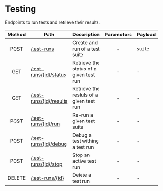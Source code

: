 # Testing

Endpoints to run tests and retrieve their results.

| Method | Path                                         | Description                              | Parameters | Payload |
| :----: | -------------------------------------------- | ---------------------------------------- | :--------: | ------- |
|  POST  | [/test-runs](post.md)                        | Create and run of a test suite           |     -      | `suite` |
|  GET   | [/test-runs/{id}/status](id/status/get.md)   | Retrieve the status of a given test run  |     -      | -       |
|  GET   | [/test-runs/{id}/results](id/resutls/get.md) | Retrieve the restuls of a given test run |     -      | -       |
|  POST  | [/test-runs/{id}/run](id/run/post.md)        | Re-run a given test suite                |     -      | -       |
|  POST  | [/test-runs/{id}/debug](id/debug/post.md)    | Debug a test withing a test run          |     -      | -       |
|  POST  | [/test-runs/{id}/stop](id/stop/post.md)      | Stop an active test run                  |     -      | -       |
| DELETE | [/test-runs/{id}](id/delete.md)              | Delete a test run                        |     -      | -       |
